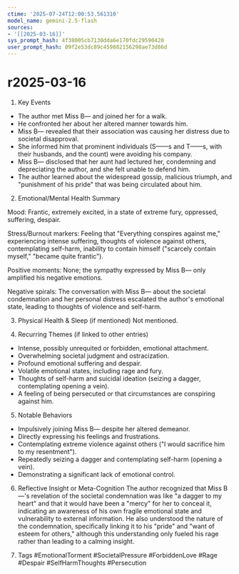 ```yaml
---
ctime: '2025-07-24T12:00:53.561310'
model_name: gemini-2.5-flash
sources:
- '[[2025-03-16]]'
sys_prompt_hash: 4f38005cb7130dda6e170fdc29590420
user_prompt_hash: 09f2e53dc89c459882156298ae73d86d
---
```

# r2025-03-16

1. Key Events
*   The author met Miss B— and joined her for a walk.
*   He confronted her about her altered manner towards him.
*   Miss B— revealed that their association was causing her distress due to societal disapproval.
*   She informed him that prominent individuals (S——s and T——s, with their husbands, and the count) were avoiding his company.
*   Miss B— disclosed that her aunt had lectured her, condemning and depreciating the author, and she felt unable to defend him.
*   The author learned about the widespread gossip, malicious triumph, and "punishment of his pride" that was being circulated about him.

2. Emotional/Mental Health Summary

Mood: Frantic, extremely excited, in a state of extreme fury, oppressed, suffering, despair.

Stress/Burnout markers: Feeling that "Everything conspires against me," experiencing intense suffering, thoughts of violence against others, contemplating self-harm, inability to contain himself ("scarcely contain myself," "became quite frantic").

Positive moments: None; the sympathy expressed by Miss B— only amplified his negative emotions.

Negative spirals: The conversation with Miss B— about the societal condemnation and her personal distress escalated the author's emotional state, leading to thoughts of violence and self-harm.

3. Physical Health & Sleep (if mentioned)
Not mentioned.

4. Recurring Themes (if linked to other entries)
*   Intense, possibly unrequited or forbidden, emotional attachment.
*   Overwhelming societal judgment and ostracization.
*   Profound emotional suffering and despair.
*   Volatile emotional states, including rage and fury.
*   Thoughts of self-harm and suicidal ideation (seizing a dagger, contemplating opening a vein).
*   A feeling of being persecuted or that circumstances are conspiring against him.

5. Notable Behaviors
*   Impulsively joining Miss B— despite her altered demeanor.
*   Directly expressing his feelings and frustrations.
*   Contemplating extreme violence against others ("I would sacrifice him to my resentment").
*   Repeatedly seizing a dagger and contemplating self-harm (opening a vein).
*   Demonstrating a significant lack of emotional control.

6. Reflective Insight or Meta-Cognition
The author recognized that Miss B—'s revelation of the societal condemnation was like "a dagger to my heart" and that it would have been a "mercy" for her to conceal it, indicating an awareness of his own fragile emotional state and vulnerability to external information. He also understood the nature of the condemnation, specifically linking it to his "pride" and "want of esteem for others," although this understanding only fueled his rage rather than leading to a calming insight.

7. Tags
#EmotionalTorment #SocietalPressure #ForbiddenLove #Rage #Despair #SelfHarmThoughts #Persecution